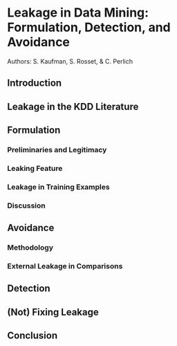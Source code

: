 # Leakage in Data Mining: Formulation, Detection, and Avoidance

Authors: S. Kaufman, S. Rosset, & C. Perlich


## Introduction



## Leakage in the KDD Literature



## Formulation

### Preliminaries and Legitimacy



### Leaking Feature



### Leakage in Training Examples



### Discussion



## Avoidance

### Methodology



### External Leakage in Comparisons



## Detection



## (Not) Fixing Leakage



## Conclusion


